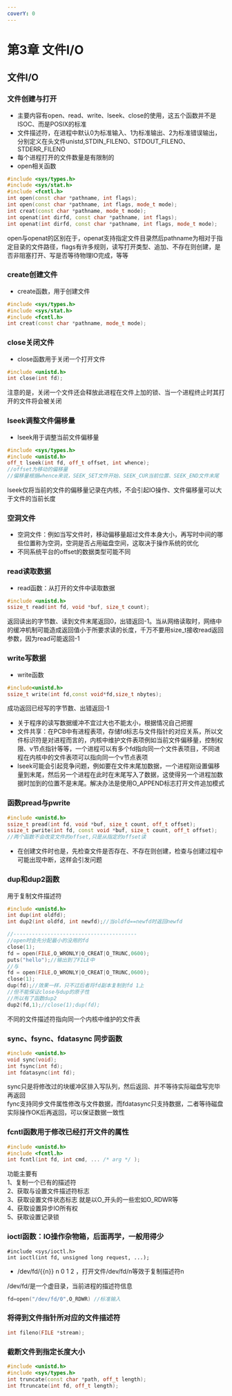 ```yaml
---
coverY: 0
---
```


# 第3章 文件I/O

## 文件I/O

### 文件创建与打开

* 主要内容有open、read、write、lseek、close的使用，这五个函数并不是ISOC、而是POSIX的标准  
* 文件描述符，在进程中默认0为标准输入、1为标准输出、2为标准错误输出，分别定义在头文件unistd,STDIN_FILENO、STDOUT_FILENO、STDERR_FILENO  
* 每个进程打开的文件数量是有限制的  
* open相关函数  

```cpp
#include <sys/types.h>
#include <sys/stat.h>
#include <fcntl.h>
int open(const char *pathname, int flags);
int open(const char *pathname, int flags, mode_t mode);
int creat(const char *pathname, mode_t mode);
int openat(int dirfd, const char *pathname, int flags);
int openat(int dirfd, const char *pathname, int flags, mode_t mode);
```

open与openat的区别在于，openat支持指定文件目录然后pathname为相对于指定目录的文件路径，flags有许多规则，读写打开类型、追加、不存在则创建，是否非阻塞打开、写是否等待物理IO完成，等等

### create创建文件

* create函数，用于创建文件  

```cpp
#include <sys/types.h>
#include <sys/stat.h>
#include <fcntl.h>
int creat(const char *pathname, mode_t mode);
```

### close关闭文件

* close函数用于关闭一个打开文件  

```cpp
#include <unistd.h>
int close(int fd);
```

注意的是，关闭一个文件还会释放此进程在文件上加的锁、当一个进程终止时其打开的文件将会被关闭  

### lseek调整文件偏移量

* lseek用于调整当前文件偏移量  

```cpp
#include <sys/types.h>
#include <unistd.h>
off_t lseek(int fd, off_t offset, int whence);
//offset为移动的偏移量
//偏移量根据whence来说，SEEK_SET文件开始、SEEK_CUR当前位置、SEEK_END文件末尾
```

lseek仅将当前的文件的偏移量记录在内核，不会引起IO操作、文件偏移量可以大于文件的当前长度  

### 空洞文件

* 空洞文件：例如当写文件时，移动偏移量超过文件本身大小，再写时中间的哪些位置称为空洞，空洞是否占用磁盘空间，这取决于操作系统的优化  
* 不同系统平台的offset的数据类型可能不同  

### read读取数据

* read函数：从打开的文件中读取数据  

```cpp
#include <unistd.h>
ssize_t read(int fd, void *buf, size_t count);
```

返回读出的字节数、读到文件末尾返回0，出错返回-1。当从网络读取时，网络中的缓冲机制可能造成返回值小于所要求读的长度，千万不要用size_t接收read返回参数，因为read可能返回-1  

### write写数据

* write函数  

```cpp
#include<unistd.h>
ssize_t write(int fd,const void*fd,size_t nbytes);
```

成功返回已经写的字节数、出错返回-1  

* 关于程序的读写数据缓冲不宜过大也不能太小，根据情况自己把握  
* 文件共享：在PCB中有进程表项，存储fd标志与文件指针的对应关系，所以文件标识符是对进程而言的，内核中维护文件表项例如当前文件偏移量，控制权限、v节点指针等等，一个进程可以有多个fd指向同一个文件表项目，不同进程在内核中的文件表项可以指向同一个v节点表项  
* lseek可能会引起竞争问题，例如要在文件末尾加数据，一个进程刚设置偏移量到末尾，然后另一个进程在此时在末尾写入了数据，这使得另一个进程加数据时加到的位置不是末尾。解决办法是使用O_APPEND标志打开文件追加模式  

### 函数pread与pwrite  

```cpp
#include <unistd.h>
ssize_t pread(int fd, void *buf, size_t count, off_t offset);
ssize_t pwrite(int fd, const void *buf, size_t count, off_t offset);
//两个函数不会改变文件的offset,只是从指定的offset读
```

* 在创建文件时也是，先检查文件是否存在、不存在则创建，检查与创建过程中可能出现中断，这样会引发问题  

### dup和dup2函数  

用于复制文件描述符  

```cpp
#include <unistd.h>
int dup(int oldfd);
int dup2(int oldfd, int newfd);//当oldfd==newfd时返回newfd

//----------------------------------------
//open时会先分配最小的没用的fd
close(1);
fd = open(FILE,O_WRONLY|O_CREAT|O_TRUNC,0600);
puts("hello");//输出到了FILE中
//与
fd = open(FILE,O_WRONLY|O_CREAT|O_TRUNC,0600);
close(1);
dup(fd);//效果一样，只不过后者将fd副本复制到fd 1上
//但不能保证close与dup的原子性
//所以有了函数dup2
dup2(fd,1);//close(1);dup(fd);
```

不同的文件描述符指向同一个内核中维护的文件表  

### sync、fsync、fdatasync 同步函数  

```cpp
#include <unistd.h>
void sync(void);
int fsync(int fd);
int fdatasync(int fd);
```

sync只是将修改过的块缓冲区排入写队列，然后返回、并不等待实际磁盘写完毕再返回  
fync支持同步文件属性修改与文件数据，而fdatasync只支持数据，二者等待磁盘实际操作OK后再返回，可以保证数据一致性  

### fcntl函数用于修改已经打开文件的属性  

```cpp
#include <unistd.h>
#include <fcntl.h>
int fcntl(int fd, int cmd, ... /* arg */ );
```

功能主要有  
1、复制一个已有的描述符  
2、获取与设置文件描述符标志  
3、获取设置文件状态标志 就是以O_开头的一些宏如O_RDWR等  
4、获取设置异步IO所有权  
5、获取设置记录锁  

### ioctl函数：IO操作杂物箱，后面再学，一般用得少  

```
#include <sys/ioctl.h>
int ioctl(int fd, unsigned long request, ...);
```

* /dev/fd/{{n}} n 0 1 2 ，打开文件/dev/fd/n等效于复制描述符n  

/dev/fd/是一个虚目录，当前进程的描述符信息  

```cpp
fd=open("/dev/fd/0",O_RDWR) //标准输入
```

### 将得到文件指针所对应的文件描述符  

```cpp
int fileno(FILE *stream);
```

### 截断文件到指定长度大小

```cpp
#include <unistd.h>
#include <sys/types.h>
int truncate(const char *path, off_t length);
int ftruncate(int fd, off_t length);
```
